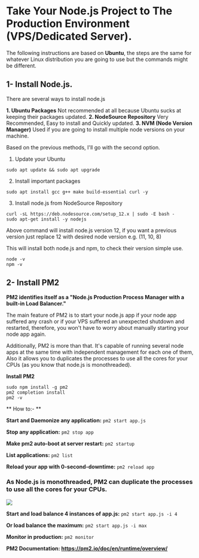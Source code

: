 # **Take Your Node.js Project to The Production Environment (VPS/Dedicated Server).**

The following instructions are based on **Ubuntu**, the steps are the same for whatever Linux distribution you are going to use but the commands might be different.

## 1- Install Node.js.

There are several ways to install node.js

 **1. Ubuntu Packages**
Not recommended at all because Ubuntu sucks at keeping their packages updated.
 **2. NodeSource Repository**
 Very Recommended, Easy to install and Quickly updated.
 **3. NVM (Node Version Manager)**
Used if you are going to install multiple node versions on your machine.

Based on the previous methods, I'll go with the second option.

1. Update your Ubuntu

`sudo apt update && sudo apt upgrade`

2. Install important packages

`sudo apt install gcc g++ make build-essential curl -y`

3. Install node.js from NodeSource Repository

```
curl -sL https://deb.nodesource.com/setup_12.x | sudo -E bash -
sudo apt-get install -y nodejs
```

Above command will install node.js version 12, if you want a previous version just replace 12 with desired node version e.g. (11, 10, 8)

This will install both node.js  and npm, to check their version simple use.
```
node -v
npm -v
```

## 2- Install PM2

**PM2 identifies itself as a "Node.js Production Process Manager with a built-in Load Balancer."**

The main feature of PM2 is to start your node.js app if your node app suffered any crash or if your VPS suffered an unexpected shutdown and restarted, therefore, you won't have to worry about manually starting your node app again.

Additionally, PM2 is more than that. It's capable of running several node apps at the same time with independent management for each one of them, Also it allows you to duplicates the processes to use all the cores for your CPUs (as you know that node.js is monothreaded).

**Install PM2**
```
sudo npm install -g pm2
pm2 completion install
pm2 -v
```

** How to:- **

**Start and Daemonize any application:**
`pm2 start app.js`

**Stop any application:**
`pm2 stop app`

**Make pm2 auto-boot at server restart:**
`pm2 startup`

**List applications:**
`pm2 list`

**Reload your app with 0-second-downtime:**
`pm2 reload app`

### **As Node.js is monothreaded, PM2 can duplicate the processes to use all the cores for your CPUs.**

![](https://pm2.io/_nuxt/img/1f13170.png)

**Start and load balance 4 instances of app.js:**
`pm2 start app.js -i 4`

**Or load balance the maximum:**
`pm2 start app.js -i max`

**Monitor in production:**
`pm2 monitor`


**PM2 Documentation:
https://pm2.io/doc/en/runtime/overview/**